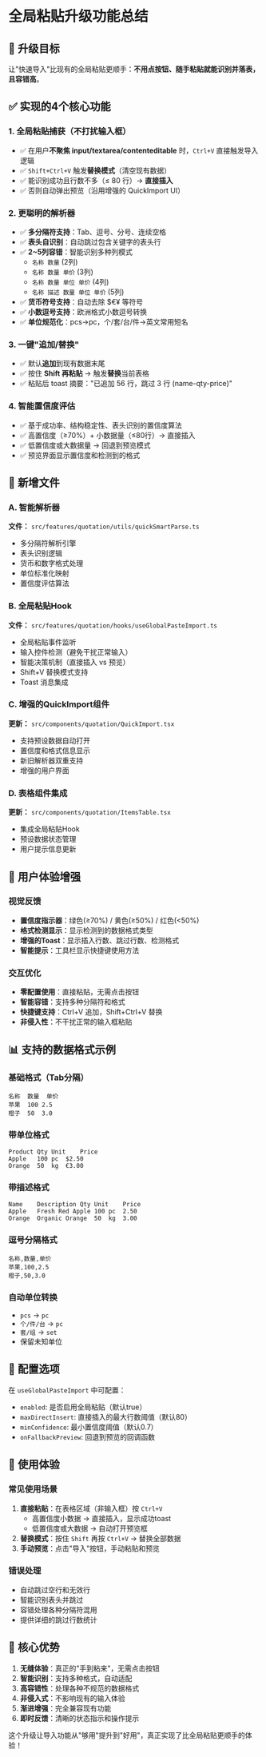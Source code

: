 # 全局粘贴升级功能总结

## 🎯 升级目标

让"快速导入"比现有的全局粘贴更顺手：**不用点按钮、随手粘贴就能识别并落表，且容错高**。

## ✅ 实现的4个核心功能

### 1. 全局粘贴捕获（不打扰输入框）
- ✅ 在用户**不聚焦 input/textarea/contenteditable** 时，`Ctrl+V` 直接触发导入逻辑
- ✅ `Shift+Ctrl+V` 触发**替换模式**（清空现有数据）
- ✅ 能识别成功且行数不多（≤ 80 行）→ **直接插入**
- ✅ 否则自动弹出预览（沿用增强的 QuickImport UI）

### 2. 更聪明的解析器
- ✅ **多分隔符支持**：Tab、逗号、分号、连续空格
- ✅ **表头自识别**：自动跳过包含关键字的表头行
- ✅ **2~5列容错**：智能识别多种列模式
  - `名称 数量` (2列)
  - `名称 数量 单价` (3列)  
  - `名称 数量 单位 单价` (4列)
  - `名称 描述 数量 单位 单价` (5列)
- ✅ **货币符号支持**：自动去除 $€¥ 等符号
- ✅ **小数逗号支持**：欧洲格式小数逗号转换
- ✅ **单位规范化**：pcs→pc，个/套/台/件→英文常用短名

### 3. 一键"追加/替换"
- ✅ 默认**追加**到现有数据末尾
- ✅ 按住 **Shift 再粘贴** → 触发**替换**当前表格
- ✅ 粘贴后 toast 摘要："已追加 56 行，跳过 3 行 (name-qty-price)"

### 4. 智能置信度评估
- ✅ 基于成功率、结构稳定性、表头识别的置信度算法
- ✅ 高置信度（≥70%）+ 小数据量（≤80行）→ 直接插入
- ✅ 低置信度或大数据量 → 回退到预览模式
- ✅ 预览界面显示置信度和检测到的格式

## 🚀 新增文件

### A. 智能解析器
**文件：** `src/features/quotation/utils/quickSmartParse.ts`
- 多分隔符解析引擎
- 表头识别逻辑
- 货币和数字格式处理
- 单位标准化映射
- 置信度评估算法

### B. 全局粘贴Hook
**文件：** `src/features/quotation/hooks/useGlobalPasteImport.ts`
- 全局粘贴事件监听
- 输入控件检测（避免干扰正常输入）
- 智能决策机制（直接插入 vs 预览）
- Shift+V 替换模式支持
- Toast 消息集成

### C. 增强的QuickImport组件
**更新：** `src/components/quotation/QuickImport.tsx`
- 支持预设数据自动打开
- 置信度和格式信息显示
- 新旧解析器双重支持
- 增强的用户界面

### D. 表格组件集成
**更新：** `src/components/quotation/ItemsTable.tsx`
- 集成全局粘贴Hook
- 预设数据状态管理
- 用户提示信息更新

## 🎨 用户体验增强

### 视觉反馈
- **置信度指示器**：绿色(≥70%) / 黄色(≥50%) / 红色(<50%)
- **格式检测显示**：显示检测到的数据格式类型
- **增强的Toast**：显示插入行数、跳过行数、检测格式
- **智能提示**：工具栏显示快捷键使用方法

### 交互优化
- **零配置使用**：直接粘贴，无需点击按钮
- **智能容错**：支持多种分隔符和格式
- **快捷键支持**：Ctrl+V 追加，Shift+Ctrl+V 替换
- **非侵入性**：不干扰正常的输入框粘贴

## 📊 支持的数据格式示例

### 基础格式（Tab分隔）
```
名称	数量	单价
苹果	100	2.5
橙子	50	3.0
```

### 带单位格式
```
Product	Qty	Unit	Price
Apple	100	pc	$2.50
Orange	50	kg	€3.00
```

### 带描述格式
```
Name	Description	Qty	Unit	Price
Apple	Fresh Red Apple	100	pc	2.50
Orange	Organic Orange	50	kg	3.00
```

### 逗号分隔格式
```
名称,数量,单价
苹果,100,2.5
橙子,50,3.0
```

### 自动单位转换
- `pcs` → `pc`
- `个/件/台` → `pc`  
- `套/组` → `set`
- 保留未知单位

## 🔧 配置选项

在 `useGlobalPasteImport` 中可配置：
- `enabled`: 是否启用全局粘贴（默认true）
- `maxDirectInsert`: 直接插入的最大行数阈值（默认80）
- `minConfidence`: 最小置信度阈值（默认0.7）
- `onFallbackPreview`: 回退到预览的回调函数

## 🎯 使用体验

### 常见使用场景
1. **直接粘贴**：在表格区域（非输入框）按 `Ctrl+V`
   - 高置信度小数据 → 直接插入，显示成功toast
   - 低置信度或大数据 → 自动打开预览框
2. **替换模式**：按住 `Shift` 再按 `Ctrl+V` → 替换全部数据
3. **手动预览**：点击"导入"按钮，手动粘贴和预览

### 错误处理
- 自动跳过空行和无效行
- 智能识别表头并跳过
- 容错处理各种分隔符混用
- 提供详细的跳过行数统计

## 🌟 核心优势

1. **无缝体验**：真正的"手到粘来"，无需点击按钮
2. **智能识别**：支持多种格式，自动适配
3. **高容错性**：处理各种不规范的数据格式
4. **非侵入式**：不影响现有的输入体验
5. **渐进增强**：完全兼容现有功能
6. **即时反馈**：清晰的状态指示和操作提示

这个升级让导入功能从"够用"提升到"好用"，真正实现了比全局粘贴更顺手的体验！
